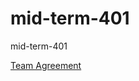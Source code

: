 # mid-term-401
mid-term-401

[Team Agreement](https://docs.google.com/document/d/1ryQMBuH6gXrHrxLx_NkCaN7Azr95d7lRyIM4f-5L_vY/edit?usp=sharing)

